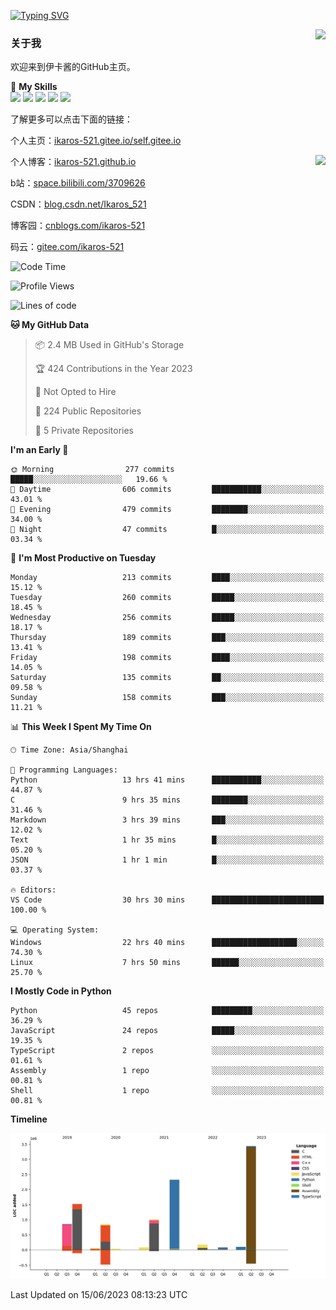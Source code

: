 [![Typing SVG](https://readme-typing-svg.herokuapp.com?size=25&duration=2500&color=8C43EA&vCenter=true&width=200&height=40&lines=Hi+Welcome+%F0%9F%91%8B%F0%9F%8F%BB;I'm+Love丶伊卡洛斯)](https://git.io/typing-svg)

<a href="#">
  <img align="right" src="https://github-readme-stats.vercel.app/api?username=Ikaros-521&count_private=true&show_icons=true&bg_color=15,f2f7fd,E0EAFC" />
</a>

### 关于我

欢迎来到伊卡酱的GitHub主页。

🌟 **My Skills**  
![](https://img.shields.io/badge/-C-A8B9CC?style=flat-square&logo=C&logoColor=fff)
![](https://img.shields.io/badge/-Python-3776AB?style=flat-square&logo=Python&logoColor=fff)
![](https://img.shields.io/badge/-JavaScript-F7DF1E?style=flat-square&logo=JavaScript&logoColor=fff)
![](https://img.shields.io/badge/-C++-00599C?style=flat-square&logo=Cpp&logoColor=fff)
![](https://img.shields.io/badge/-Linux-000000?style=flat-square&logo=Linux&logoColor=fff)

了解更多可以点击下面的链接：  

个人主页：[ikaros-521.gitee.io/self.gitee.io](https://ikaros-521.gitee.io/self.gitee.io/)  

<img align='right' src="https://github.com/Ikaros-521/Ikaros-521/assets/40910637/3a5e50bc-91dc-4aa5-b7a0-8b27ad1c2b33" height="432">

个人博客：[ikaros-521.github.io](https://ikaros-521.github.io/)  

b站：[space.bilibili.com/3709626](https://space.bilibili.com/3709626)  

CSDN：[blog.csdn.net/Ikaros_521](https://blog.csdn.net/Ikaros_521)  

博客园：[cnblogs.com/ikaros-521](https://www.cnblogs.com/ikaros-521)  

码云：[gitee.com/ikaros-521](https://gitee.com/ikaros-521)  


<!--START_SECTION:waka-->
![Code Time](http://img.shields.io/badge/Code%20Time-259%20hrs%208%20mins-blue)

![Profile Views](http://img.shields.io/badge/Profile%20Views-15-blue)

![Lines of code](https://img.shields.io/badge/From%20Hello%20World%20I%27ve%20Written-10.5%20million%20lines%20of%20code-blue)

**🐱 My GitHub Data** 

> 📦 2.4 MB Used in GitHub's Storage 
 > 
> 🏆 424 Contributions in the Year 2023
 > 
> 🚫 Not Opted to Hire
 > 
> 📜 224 Public Repositories 
 > 
> 🔑 5 Private Repositories 
 > 
**I'm an Early 🐤** 

```text
🌞 Morning                277 commits         █████░░░░░░░░░░░░░░░░░░░░   19.66 % 
🌆 Daytime                606 commits         ███████████░░░░░░░░░░░░░░   43.01 % 
🌃 Evening                479 commits         ████████░░░░░░░░░░░░░░░░░   34.00 % 
🌙 Night                  47 commits          █░░░░░░░░░░░░░░░░░░░░░░░░   03.34 % 
```
📅 **I'm Most Productive on Tuesday** 

```text
Monday                   213 commits         ████░░░░░░░░░░░░░░░░░░░░░   15.12 % 
Tuesday                  260 commits         █████░░░░░░░░░░░░░░░░░░░░   18.45 % 
Wednesday                256 commits         █████░░░░░░░░░░░░░░░░░░░░   18.17 % 
Thursday                 189 commits         ███░░░░░░░░░░░░░░░░░░░░░░   13.41 % 
Friday                   198 commits         ████░░░░░░░░░░░░░░░░░░░░░   14.05 % 
Saturday                 135 commits         ██░░░░░░░░░░░░░░░░░░░░░░░   09.58 % 
Sunday                   158 commits         ███░░░░░░░░░░░░░░░░░░░░░░   11.21 % 
```


📊 **This Week I Spent My Time On** 

```text
🕑︎ Time Zone: Asia/Shanghai

💬 Programming Languages: 
Python                   13 hrs 41 mins      ███████████░░░░░░░░░░░░░░   44.87 % 
C                        9 hrs 35 mins       ████████░░░░░░░░░░░░░░░░░   31.46 % 
Markdown                 3 hrs 39 mins       ███░░░░░░░░░░░░░░░░░░░░░░   12.02 % 
Text                     1 hr 35 mins        █░░░░░░░░░░░░░░░░░░░░░░░░   05.20 % 
JSON                     1 hr 1 min          █░░░░░░░░░░░░░░░░░░░░░░░░   03.37 % 

🔥 Editors: 
VS Code                  30 hrs 30 mins      █████████████████████████   100.00 % 

💻 Operating System: 
Windows                  22 hrs 40 mins      ███████████████████░░░░░░   74.30 % 
Linux                    7 hrs 50 mins       ██████░░░░░░░░░░░░░░░░░░░   25.70 % 
```

**I Mostly Code in Python** 

```text
Python                   45 repos            █████████░░░░░░░░░░░░░░░░   36.29 % 
JavaScript               24 repos            █████░░░░░░░░░░░░░░░░░░░░   19.35 % 
TypeScript               2 repos             ░░░░░░░░░░░░░░░░░░░░░░░░░   01.61 % 
Assembly                 1 repo              ░░░░░░░░░░░░░░░░░░░░░░░░░   00.81 % 
Shell                    1 repo              ░░░░░░░░░░░░░░░░░░░░░░░░░   00.81 % 
```



**Timeline**

![Lines of Code chart](https://raw.githubusercontent.com/Ikaros-521/Ikaros-521/main/assets/bar_graph.png)


 Last Updated on 15/06/2023 08:13:23 UTC
<!--END_SECTION:waka-->


<!--
**Ikaros-521/Ikaros-521** is a ✨ _special_ ✨ repository because its `README.md` (this file) appears on your GitHub profile.

Here are some ideas to get you started:

- 🔭 I’m currently working on ...
- 🌱 I’m currently learning ...
- 👯 I’m looking to collaborate on ...
- 🤔 I’m looking for help with ...
- 💬 Ask me about ...
- 📫 How to reach me: ...
- 😄 Pronouns: ...
- ⚡ Fun fact: ...
-->
